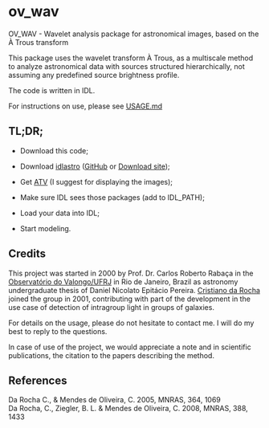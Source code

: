 # ov_wav

OV_WAV - Wavelet analysis package for astronomical images, based on the À Trous transform

This package uses the wavelet transform À Trous, as a multiscale method to analyze astronomical data with sources structured hierarchically, not assuming any predefined source brightness profile.

The code is written in IDL.

For instructions on use, please see [USAGE.md](docs/USAGE.md)

## TL;DR;

- Download this code;

- Download [idlastro](https://idlastro.gsfc.nasa.gov/) ([GitHub](https://github.com/wlandsman/IDLAstro) or [Download site](https://idlastro.gsfc.nasa.gov/ftp/));

- Get [ATV](https://www.physics.uci.edu/~barth/atv/) (I suggest for displaying the images);

- Make sure IDL sees those packages (add to IDL_PATH);

- Load your data into IDL;

- Start modeling.

## Credits

This project was started in 2000 by Prof. Dr. Carlos Roberto Rabaça in the [Observatório do Valongo/UFRJ](http://www.ov.ufrj.br/en/) in Rio de Janeiro, Brazil as astronomy undergraduate thesis of Daniel Nicolato Epitácio Pereira. [Cristiano da Rocha](https://github.com/crisdarocha) joined the group in 2001, contributing with part of the development in the use case of detection of intragroup light in groups of galaxies.

For details on the usage, please do not hesitate to contact me. I will do my best to reply to the questions.

In case of use of the project, we would appreciate a note and in scientific publications, the citation to the papers describing the method.

## References

Da Rocha C., & Mendes de Oliveira, C. 2005, MNRAS, 364, 1069  
Da Rocha, C., Ziegler, B. L. & Mendes de Oliveira, C. 2008, MNRAS, 388, 1433
